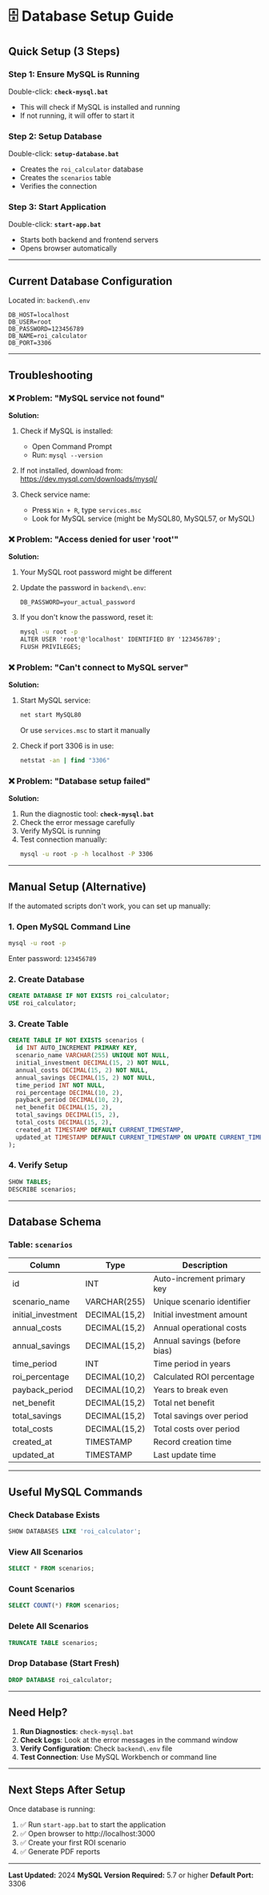 # 🗄️ Database Setup Guide

## Quick Setup (3 Steps)

### Step 1: Ensure MySQL is Running
Double-click: **`check-mysql.bat`**
- This will check if MySQL is installed and running
- If not running, it will offer to start it

### Step 2: Setup Database
Double-click: **`setup-database.bat`**
- Creates the `roi_calculator` database
- Creates the `scenarios` table
- Verifies the connection

### Step 3: Start Application
Double-click: **`start-app.bat`**
- Starts both backend and frontend servers
- Opens browser automatically

---

## Current Database Configuration

Located in: `backend\.env`

```
DB_HOST=localhost
DB_USER=root
DB_PASSWORD=123456789
DB_NAME=roi_calculator
DB_PORT=3306
```

---

## Troubleshooting

### ❌ Problem: "MySQL service not found"

**Solution:**
1. Check if MySQL is installed:
   - Open Command Prompt
   - Run: `mysql --version`
   
2. If not installed, download from: https://dev.mysql.com/downloads/mysql/

3. Check service name:
   - Press `Win + R`, type `services.msc`
   - Look for MySQL service (might be MySQL80, MySQL57, or MySQL)

### ❌ Problem: "Access denied for user 'root'"

**Solution:**
1. Your MySQL root password might be different
2. Update the password in `backend\.env`:
   ```
   DB_PASSWORD=your_actual_password
   ```

3. If you don't know the password, reset it:
   ```cmd
   mysql -u root -p
   ALTER USER 'root'@'localhost' IDENTIFIED BY '123456789';
   FLUSH PRIVILEGES;
   ```

### ❌ Problem: "Can't connect to MySQL server"

**Solution:**
1. Start MySQL service:
   ```cmd
   net start MySQL80
   ```
   Or use `services.msc` to start it manually

2. Check if port 3306 is in use:
   ```cmd
   netstat -an | find "3306"
   ```

### ❌ Problem: "Database setup failed"

**Solution:**
1. Run the diagnostic tool: **`check-mysql.bat`**
2. Check the error message carefully
3. Verify MySQL is running
4. Test connection manually:
   ```cmd
   mysql -u root -p -h localhost -P 3306
   ```

---

## Manual Setup (Alternative)

If the automated scripts don't work, you can set up manually:

### 1. Open MySQL Command Line
```cmd
mysql -u root -p
```
Enter password: `123456789`

### 2. Create Database
```sql
CREATE DATABASE IF NOT EXISTS roi_calculator;
USE roi_calculator;
```

### 3. Create Table
```sql
CREATE TABLE IF NOT EXISTS scenarios (
  id INT AUTO_INCREMENT PRIMARY KEY,
  scenario_name VARCHAR(255) UNIQUE NOT NULL,
  initial_investment DECIMAL(15, 2) NOT NULL,
  annual_costs DECIMAL(15, 2) NOT NULL,
  annual_savings DECIMAL(15, 2) NOT NULL,
  time_period INT NOT NULL,
  roi_percentage DECIMAL(10, 2),
  payback_period DECIMAL(10, 2),
  net_benefit DECIMAL(15, 2),
  total_savings DECIMAL(15, 2),
  total_costs DECIMAL(15, 2),
  created_at TIMESTAMP DEFAULT CURRENT_TIMESTAMP,
  updated_at TIMESTAMP DEFAULT CURRENT_TIMESTAMP ON UPDATE CURRENT_TIMESTAMP
);
```

### 4. Verify Setup
```sql
SHOW TABLES;
DESCRIBE scenarios;
```

---

## Database Schema

### Table: `scenarios`

| Column | Type | Description |
|--------|------|-------------|
| id | INT | Auto-increment primary key |
| scenario_name | VARCHAR(255) | Unique scenario identifier |
| initial_investment | DECIMAL(15,2) | Initial investment amount |
| annual_costs | DECIMAL(15,2) | Annual operational costs |
| annual_savings | DECIMAL(15,2) | Annual savings (before bias) |
| time_period | INT | Time period in years |
| roi_percentage | DECIMAL(10,2) | Calculated ROI percentage |
| payback_period | DECIMAL(10,2) | Years to break even |
| net_benefit | DECIMAL(15,2) | Total net benefit |
| total_savings | DECIMAL(15,2) | Total savings over period |
| total_costs | DECIMAL(15,2) | Total costs over period |
| created_at | TIMESTAMP | Record creation time |
| updated_at | TIMESTAMP | Last update time |

---

## Useful MySQL Commands

### Check Database Exists
```sql
SHOW DATABASES LIKE 'roi_calculator';
```

### View All Scenarios
```sql
SELECT * FROM scenarios;
```

### Count Scenarios
```sql
SELECT COUNT(*) FROM scenarios;
```

### Delete All Scenarios
```sql
TRUNCATE TABLE scenarios;
```

### Drop Database (Start Fresh)
```sql
DROP DATABASE roi_calculator;
```

---

## Need Help?

1. **Run Diagnostics**: `check-mysql.bat`
2. **Check Logs**: Look at the error messages in the command window
3. **Verify Configuration**: Check `backend\.env` file
4. **Test Connection**: Use MySQL Workbench or command line

---

## Next Steps After Setup

Once database is running:
1. ✅ Run `start-app.bat` to start the application
2. ✅ Open browser to http://localhost:3000
3. ✅ Create your first ROI scenario
4. ✅ Generate PDF reports

---

**Last Updated:** 2024
**MySQL Version Required:** 5.7 or higher
**Default Port:** 3306